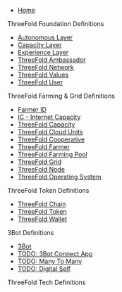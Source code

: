 * [Home](/)

ThreeFold Foundation Definitions
* [Autonomous Layer](/definitions-concepts/autonomous_layer.md)
* [Capacity Layer](/definitions-concepts/capacity_layer.md)
* [Experience Layer](/definitions-concepts/experience_layer.md)
* [ThreeFold Ambassador](/definitions-concepts/threefold_ambassador.md)
* [ThreeFold Network](/definitions-concepts/threefold_network.md)
* [ThreeFold Values](/definitions-concepts/threefold_values.md)
* [ThreeFold User](/definitions-concepts/threefold_user.md)

ThreeFold Farming & Grid Definitions
* [Farmer ID](/definitions-concepts/farmer_id.md)
* [IC - Internet Capacity](/definitions-concepts/ic-internet-capacity.md)
* [ThreeFold Capacity](/definitions-concepts/threefold_capacity.md)
* [ThreeFold Cloud Units](/definitions-concepts/threefold_cloud_units.md)
* [ThreeFold Cooperative](/definitions-concepts/threefold_cooperative.md)
* [ThreeFold Farmer](/definitions-concepts/threefold_farmer.md)
* [ThreeFold Farming Pool](/definitions-concepts/threefold_farming_pool.md)
* [ThreeFold Grid](/definitions-concepts/threefold_grid.md)
* [ThreeFold Node](/definitions-concepts/threefold_node.md)
* [ThreeFold Operating System](/definitions-concepts/threefold_operating_system.md)

ThreeFold Token Definitions
* [ThreeFold Chain](/definitions-concepts/threefold_chain.md)
* [ThreeFold Token](/definitions-concepts/threefold_token.md)
* [ThreeFold Wallet](/definitions-concepts/threefold_wallet.md)

3Bot Definitions
* [3Bot](/definitions-concepts/3Bot.md)
* [TODO: 3Bot Connect App](/definitions-concepts/manytomany.md)
* [TODO: Many To Many](/definitions-concepts/manytomany.md)
* [TODO: Digital Self](/definitions-concepts/manytomany.md)

ThreeFold Tech Definitions












